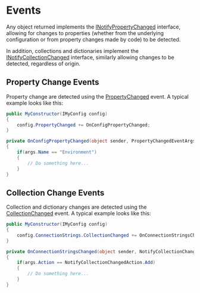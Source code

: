 ﻿# Events

Any object returned implements the
[INotifyPropertyChanged](https://docs.microsoft.com/en-us/dotnet/api/system.componentmodel.inotifypropertychanged?view=netstandard-2.1)
interface, allowing for changes to properties (whether from the underlying
configuration or from property changes made by code) to be detected.

In addition, collections and dictionaries implement the
[INotifyCollectionChanged](https://docs.microsoft.com/en-us/dotnet/api/system.collections.specialized.inotifycollectionchanged?view=netstandard-2.1)
interface, similarly allowing changes to be detected, regardless of origin.

## Property Change Events

Property change are detected using the 
[PropertyChanged](https://docs.microsoft.com/en-us/dotnet/api/system.componentmodel.inotifypropertychanged.propertychanged?view=netstandard-2.1)
event.  A typical example looks like this:

```cs
public MyConstructor(IMyConfig config)
{
    config.PropertyChanged += OnConfigPropertyChanged;
}

private OnConfigPropertyChanged(object sender, PropertyChangedEventArgs arg)
{
    if(args.Name == "Environment")
    {
        // Do something here...
    }
}
```

## Collection Change Events


Collection and dictionary changes are detected using the 
[CollectionChanged](https://docs.microsoft.com/en-us/dotnet/api/system.collections.specialized.inotifycollectionchanged.collectionchanged?view=netstandard-2.1)
event.  A typical example looks like this:

```cs
public MyConstructor(IMyConfig config)
{
    config.ConnectionStrings.CollectionChanged += OnConnectionStringsChanged;
}

private OnConnectionStringsChanged(object sender, NotifyCollectionChangedEventArgs arg)
{
    if(args.Action == NotifyCollectionChangedAction.Add)
    {
        // Do something here...
    }
}
```
